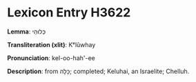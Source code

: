 # Lexicon Entry H3622

**Lemma**: כְּלוּהַי

**Transliteration (xlit)**: Kᵉlûwhay

**Pronunciation**: kel-oo-hah'-ee

**Description**:
from כָּלָה; completed; Keluhai, an Israelite; Chelluh.
